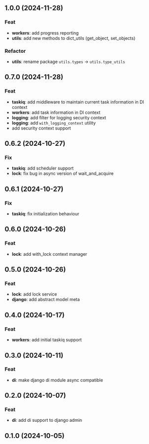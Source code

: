 ## 1.0.0 (2024-11-28)

### Feat

- **workers**: add progress reporting
- **utils**: add new methods to dict_utils (get_object, set_objects)

### Refactor

- **utils**: rename package `utils.types` -> `utils.type_utils`

## 0.7.0 (2024-11-28)

### Feat

- **taskiq**: add middleware to maintain current task information in DI context
- **workers**: add task information in DI context
- **logging**: add filter for logging security context
- **logging**: add `with_logging_context` utility
- add security context support

## 0.6.2 (2024-10-27)

### Fix

- **taskiq**: add scheduler support
- **lock**: fix bug in async version of wait_and_acquire

## 0.6.1 (2024-10-27)

### Fix

- **taskiq**: fix initialization behaviour

## 0.6.0 (2024-10-26)

### Feat

- **lock**: add with_lock context manager

## 0.5.0 (2024-10-26)

### Feat

- **lock**: add lock service
- **django**: add abstract model meta

## 0.4.0 (2024-10-17)

### Feat

- **workers**: add initial taskiq support

## 0.3.0 (2024-10-11)

### Feat

- **di**: make django di module async compatible

## 0.2.0 (2024-10-07)

### Feat

- **di**: add di support to django admin

## 0.1.0 (2024-10-05)
